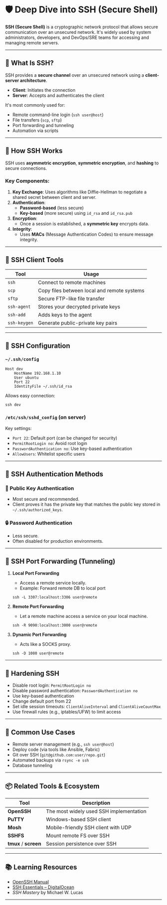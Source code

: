 # 🛡️ Deep Dive into SSH (Secure Shell)

**SSH (Secure Shell)** is a cryptographic network protocol that allows secure communication over an unsecured network. It's widely used by system administrators, developers, and DevOps/SRE teams for accessing and managing remote servers.

---

## 🔑 What Is SSH?

SSH provides a **secure channel** over an unsecured network using a **client-server architecture**.

- **Client**: Initiates the connection
- **Server**: Accepts and authenticates the client

It's most commonly used for:
- Remote command-line login (`ssh user@host`)
- File transfers (`scp`, `sftp`)
- Port forwarding and tunneling
- Automation via scripts

---

## 🔐 How SSH Works

SSH uses **asymmetric encryption**, **symmetric encryption**, and **hashing** to secure connections.

### Key Components:

1. **Key Exchange**: Uses algorithms like Diffie-Hellman to negotiate a shared secret between client and server.
2. **Authentication**:
   - **Password-based** (less secure)
   - **Key-based** (more secure) using `id_rsa` and `id_rsa.pub`
3. **Encryption**:
   - Once a session is established, a **symmetric key** encrypts data.
4. **Integrity**:
   - Uses **MACs** (Message Authentication Codes) to ensure message integrity.

---

## 🧰 SSH Client Tools

| Tool        | Usage                                       |
|-------------|---------------------------------------------|
| `ssh`       | Connect to remote machines                  |
| `scp`       | Copy files between local and remote systems |
| `sftp`      | Secure FTP-like file transfer               |
| `ssh-agent` | Stores your decrypted private keys          |
| `ssh-add`   | Adds keys to the agent                      |
| `ssh-keygen`| Generate public-private key pairs           |

---

## 🔧 SSH Configuration

### `~/.ssh/config`

```
Host dev
    HostName 192.168.1.10
    User ubuntu
    Port 22
    IdentityFile ~/.ssh/id_rsa
```

Allows easy connection:

```
ssh dev
```

### `/etc/ssh/sshd_config` (on server)

Key settings:
- `Port 22`: Default port (can be changed for security)
- `PermitRootLogin no`: Avoid root login
- `PasswordAuthentication no`: Use key-based authentication
- `AllowUsers`: Whitelist specific users

---

## 🔐 SSH Authentication Methods

### 🔑 Public Key Authentication
- Most secure and recommended.
- Client proves it has the private key that matches the public key stored in `~/.ssh/authorized_keys`.

### 🔒 Password Authentication
- Less secure.
- Often disabled for production environments.

---

## 🧱 SSH Port Forwarding (Tunneling)

1. **Local Port Forwarding**
   - Access a remote service locally.
   - Example: Forward remote DB to local port
   ```
   ssh -L 3307:localhost:3306 user@remote
   ```

2. **Remote Port Forwarding**
   - Let a remote machine access a service on your local machine.
   ```
   ssh -R 9090:localhost:3000 user@remote
   ```

3. **Dynamic Port Forwarding**
   - Acts like a SOCKS proxy.
   ```
   ssh -D 1080 user@remote
   ```

---

## 🧪 Hardening SSH

- Disable root login: `PermitRootLogin no`
- Disable password authentication: `PasswordAuthentication no`
- Use key-based authentication
- Change default port from 22
- Set idle session timeouts: `ClientAliveInterval` and `ClientAliveCountMax`
- Use firewall rules (e.g., iptables/UFW) to limit access

---

## 🚀 Common Use Cases

- Remote server management (e.g., `ssh user@host`)
- Deploy code (via tools like Ansible, Fabric)
- Git over SSH (`git@github.com:user/repo.git`)
- Automated backups via `rsync -e ssh`
- Database tunneling

---

## 📦 Related Tools & Ecosystem

| Tool        | Description                               |
|-------------|-------------------------------------------|
| **OpenSSH** | The most widely used SSH implementation   |
| **PuTTY**   | Windows-based SSH client                  |
| **Mosh**    | Mobile-friendly SSH client with UDP       |
| **SSHFS**   | Mount remote FS over SSH                  |
| **tmux** / **screen** | Session persistence over SSH     |

---

## 📚 Learning Resources

- [OpenSSH Manual](https://man.openbsd.org/ssh)
- [SSH Essentials – DigitalOcean](https://www.digitalocean.com/community/tutorials/ssh-essentials-working-with-ssh-servers-clients-and-keys)
- *SSH Mastery* by Michael W. Lucas

---
